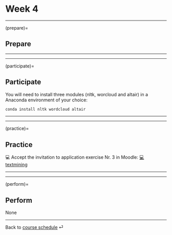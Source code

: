# Week 4


---

(prepare)=
## Prepare



---

---


(participate)=
## Participate


You will need to install three modules (nltk, worcloud and altair) in a Anaconda environment of your choice:


```bash
conda install nltk wordcloud altair
```


---

---


(practice)=
## Practice


💻 Accept the invitation to application exercise Nr. 3 in Moodle: [💻 textmining](https://e-learning.hdm-stuttgart.de/moodle/mod/page/view.php?id=262127)


---

---

(perform)=
## Perform

None

---

Back to [course schedule](../docs/course-schedule.md) ⏎
